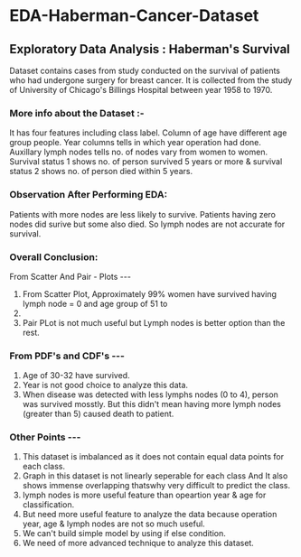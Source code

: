 # EDA-Haberman-Cancer-Dataset

## Exploratory Data Analysis : Haberman's Survival

Dataset contains cases from study conducted on the survival of patients who had undergone surgery for breast
cancer. It is collected from the study of University of Chicago's Billings Hospital between year 1958 to
1970.

### More info about the Dataset :-
It has four features including class label.
Column of age have different age group people.
Year columns tells in which year operation had done.
Auxillary lymph nodes tells no. of nodes vary from women to women.
Survival status 1 shows no. of person survived 5 years or more & survival status 2 shows no. of person died
within 5 years.


### Observation After Performing EDA:
Patients with more nodes are less likely to survive.
Patients having zero nodes did surive but some also died. So lymph nodes are not accurate for survival.

### Overall Conclusion:
From Scatter And Pair - Plots ---
1. From Scatter Plot, Approximately 99% women have survived having lymph node = 0 and age group of 51 to
59.
2. Pair PLot is not much useful but Lymph nodes is better option than the rest.

### From PDF's and CDF's ---
1. Age of 30-32 have survived.
2. Year is not good choice to analyze this data.
3. When disease was detected with less lymphs nodes (0 to 4), person was survived mosstly. But this didn't
mean having more lymph nodes (greater than 5) caused death to patient.

### Other Points ---
1. This dataset is imbalanced as it does not contain equal data points for each class.
2. Graph in this dataset is not linearly seperable for each class And It also shows immense overlapping
thatswhy very difficult to predict the class.
3. lymph nodes is more useful feature than opeartion year & age for classification.
4. But need more useful feature to analyze the data because operation year, age & lymph nodes are not so much useful.
5. We can't build simple model by using if else condition.
6. We need of more advanced technique to analyze this dataset.
